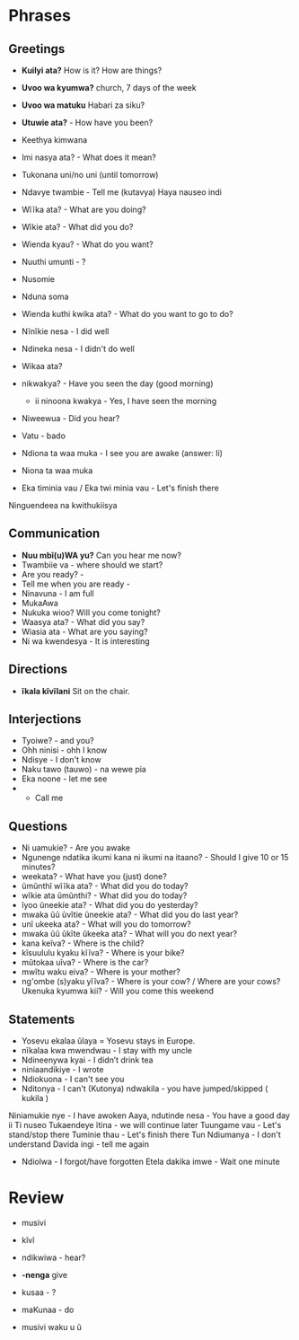 # Phrases

## Greetings
- **Kuilyi ata?** How is it? How are things? 
- **Uvoo wa kyumwa?** church, 7 days of the week
- **Uvoo wa matuku** Habari za siku?
- **Utuwie ata?** - How have you been?
- Keethya kimwana
- Imi nasya ata? - What does it mean?
- Tukonana uni/no uni (until tomorrow)
- Ndavye twambie - Tell me (kutavya)
Haya nauseo indi
- Wĩĩka ata? - What are you doing?
- Wĩkie ata? - What did you do?
- Wienda kyau? - What do you want?
- Nuuthi umunti - ?
- Nusomie
- Nduna soma
- Wienda kuthi kwika ata? - What do you want to go to do?
- Nĩnĩkie nesa - I did well
- Ndineka nesa - I didn't do well
- Wikaa ata?
- nikwakya? - Have you seen the day (good morning)
  - ii ninoona kwakya - Yes, I have seen the morning
- Niweewua - Did you hear?

- Vatu - bado
- Ndiona ta waa muka - I see you are awake (answer: Ii)
- Niona ta waa muka
- Eka timinia vau / Eka twi minia vau - Let's finish there

Ninguendeea na kwithukiisya

## Communication
- **Nuu mbĩ(u)WA yu?** Can you hear me now?
- Twambiie va - where should we start?
- Are you ready? - 
- Tell me when you are ready - 
- Ninavuna - I am full
- MukaAwa
- Nukuka wioo? Will you come tonight?
- Waasya ata? - What did you say?
- Wiasia ata - What are you saying?
- Ni wa kwendesya - It is interesting

## Directions
- **ĩkala kĩvĩlani** Sit on the chair.

## Interjections
- Tyoiwe? - and you?
- Ohh ninisi - ohh I know
- Ndisye - I don't know
- Naku tawo (tauwo) - na wewe pia
- Eka noone - let me see
-  - Call me

## Questions
- Ni uamukie? - Are you awake
- Ngunenge ndatika ikumi kana ni ikumi na itaano? - Should I give 10 or 15 minutes?
- weekata? - What have you (just) done?
- ũmũnthĩ wĩĩka ata? - What did you do today?
- wĩkie ata ũmũnthi? - What did you do today?
- ĩyoo ũneekie ata? - What did you do yesterday?
- mwaka ũũ ũvĩtie ũneekie ata? - What did you do last year?
- unĩ ukeeka ata? - What will you do tomorrow?
- mwaka ũũ ũkĩte ũkeeka ata? - What will you do next year?
- kana keĩva? - Where is the child?
- kĩsuululu kyaku kĩĩva? - Where is your bike?
- mũtokaa uĩva? - Where is the car?
- mwĩtu waku eiva? - Where is your mother?
- ng'ombe (s)yaku yĩĩva? - Where is your cow? / Where are your cows?
Ukenuka kyumwa kii? - Will you come this weekend

## Statements
- Yosevu ekalaa ũlaya = Yosevu stays in Europe.
- nĩkalaa kwa mwendwau - I stay with my uncle
- Ndineenywa kyai - I didn’t drink tea
- niniaandikiye - I wrote
- Ndiokuona - I can't see you
- Nditonya - I can't (Kutonya)
ndwakila - you have jumped/skipped ( kukila )

Niniamukie nye - I have awoken
Aaya, ndutinde nesa - You have a good day
ii Ti nuseo
Tukaendeye ĩtina - we will continue later
Tuungame vau - Let's stand/stop there
Tuminie thau - Let's finish there
Tun
Ndiumanya - I don't understand
Davida ingi - tell me again
 - Ndiolwa - I forgot/have forgotten
Etela dakika imwe - Wait one minute


# Review
- musivi
- kĩvĩ
- ndikwiwa - hear?
- **-nenga** give

- kusaa - ?
- maKunaa - do
- musivi waku u ũ 
